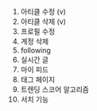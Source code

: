 1. 아티클 수정 (v)
2. 아티클 삭제 (v)
3. 프로필 수정
4. 계정 삭제
5. following
6. 실시간 글
7. 마이 피드
8. 태그 페이지
9. 트렌딩 스코어 알고리즘
10. 서치 기능
